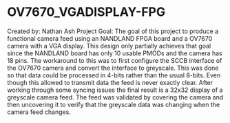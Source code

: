 # OV7670_VGADISPLAY-FPG
Created by: Nathan Ash
Project Goal:
The goal of this project to produce a functional camera feed using an NANDLAND FPGA board and a OV7670 camera with a VGA display. This design only partially achieves that goal since the NANDLAND board has only 10 usable PMODs and the camera has 18 pins. The workaround to this was to first configure the SCCB interface of the OV7670 camera and convert the interface to greyscale. This was done so that data could be processed in 4-bits rather than the usual 8-bits. Even though this allowed to transmit data the feed is never exactly clear. After working through some syncing issues the final result is a 32x32 display of a greyscale camera feed. The feed was validated by covering the camera and then uncovering it to verify that the greyscale data was changing when the camera feed changes. 
